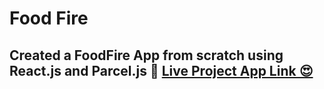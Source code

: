 # Food Fire

## Created a FoodFire App from scratch using React.js and Parcel.js 🚀 [Live Project App Link 😍](https://linklinlink/)
